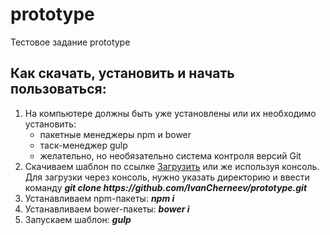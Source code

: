 <h1>prototype</h1>

<p>Тестовое задание prototype</p>

<h2>Как cкачать, установить и начать пользоваться:</h2>

<ol>
	<li>На компьютере должны быть уже установлены или их необходимо установить:
		<ul>
			<li>пакетные менеджеры npm и bower</li>
			<li>таск-менеджер gulp</li>
			<li>желательно, но необязательно система контроля версий Git</li>
		</ul>
	</li>
	<li>Скачиваем шаблон по ссылке 
		<a href="https://github.com/IvanCherneev/prototype/archive/master.zip">Загрузить</a> 
		или же используя консоль. Для загрузки через консоль, нужно указать директорию и 
		ввести команду <b><i>git clone https://github.com/IvanCherneev/prototype.git</i></b></li>
	<li>Устанавливаем npm-пакеты: <b><i>npm i</i></b></li>
	<li>Устанавливаем bower-пакеты: <b><i>bower i</i></b></li>
	<li>Запускаем шаблон: <b><i>gulp</i></b></li>
</ol>
